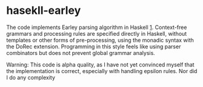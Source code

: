 # hasekll-earley

The code implements Earley parsing algorithm in Haskell [1].
Context-free grammars and processing rules are specified directly in
Haskell, without templates or other forms of pre-processing, using the
monadic syntax with the DoRec extension.  Programming in this style
feels like using parser combinators but does not prevent global
grammar analysis.

Warning: This code is alpha quality, as I have not yet convinced
myself that the implementation is correct, especially with handling
epsilon rules. Nor did I do any complexity

[1]: http://webhome.cs.uvic.ca/~nigelh/Publications/PracticalEarleyParsing.pdf
